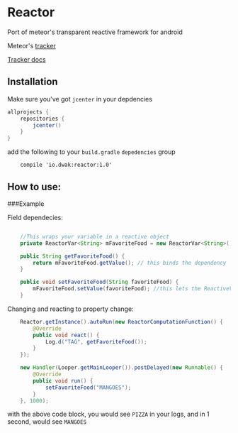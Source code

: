 Reactor
==============

Port of meteor's transparent reactive framework for android

Meteor's [tracker](https://github.com/meteor/meteor/blob/devel/packages/tracker/tracker.js)

[Tracker docs](https://github.com/meteor/meteor/wiki/Tracker-Manual)

Installation
---

Make sure you've got `jcenter` in your depdencies

```groovy
allprojects {
    repositories {
        jcenter()
    }
}
```

add the following to your `build.gradle` `depedencies` group

```
    compile 'io.dwak:reactor:1.0'
```

How to use:
-----------

###Example

Field dependecies:

```java 

    //This wraps your variable in a reactive object
    private ReactorVar<String> mFavoriteFood = new ReactorVar<String>();

    public String getFavoriteFood() { 
        return mFavoriteFood.getValue(); // this binds the dependency
    }

    public void setFavoriteFood(String favoriteFood) {
        mFavoriteFood.setValue(favoriteFood); //this lets the ReactiveVar know the dep has changed
    }
```


Changing and reacting to property change:
    
```java 
    Reactor.getInstance().autoRun(new ReactorComputationFunction() {
        @Override
        public void react() {
            Log.d("TAG", getFavoriteFood());
        }
    });

    new Handler(Looper.getMainLooper()).postDelayed(new Runnable() {
        @Override
        public void run() {
            setFavoriteFood("MANGOES");
        }
    }, 1000);
```

with the above code block, you would see `PIZZA` in your logs, and in 1 second, would see `MANGOES`
